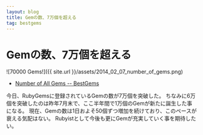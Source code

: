 ```yaml
---
layout: blog
title: Gemの数、7万個を超える
tag: bestgems
---
```


# Gemの数、7万個を超える

![70000 Gems!]({{ site.url }}/assets/2014_02_07_number_of_gems.png)

- [Number of All Gems -- BestGems](http://bestgems.org/stat/gems)

今日、RubyGemsに登録されているGemの数が7万個を突破した。
ちなみに6万個を突破したのは昨年7月末で、ここ半年間で1万個のGemが新たに誕生した事になる。
現在、Gemの数は1日およそ50個ずつ増加を続けており、このペースが衰える気配はない。
Rubyistとして今後も更にGemが充実していく事を期待したい。
